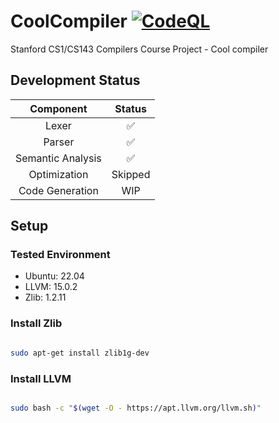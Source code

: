# CoolCompiler [![CodeQL](https://github.com/laolarou726/CoolCompiler/actions/workflows/codeql.yml/badge.svg)](https://github.com/laolarou726/CoolCompiler/actions/workflows/codeql.yml)

Stanford CS1/CS143 Compilers Course Project - Cool compiler

## Development Status

|Component|Status|
|:---------------:|:-------:|
|  Lexer          |  ✅     |
|  Parser         |  ✅     |
|Semantic Analysis|  ✅     |
|   Optimization  | Skipped |
|Code Generation  | WIP |

## Setup

### Tested Environment

- Ubuntu: 22.04
- LLVM: 15.0.2
- Zlib: 1.2.11

### Install Zlib

```bash

sudo apt-get install zlib1g-dev

```

### Install LLVM

```bash

sudo bash -c "$(wget -O - https://apt.llvm.org/llvm.sh)"

```
